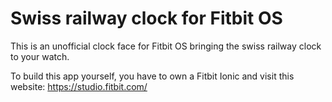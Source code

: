 # Swiss railway clock for Fitbit OS
This is an unofficial clock face for Fitbit OS bringing the swiss railway clock to your watch.

To build this app yourself, you have to own a Fitbit Ionic and visit this website: https://studio.fitbit.com/
